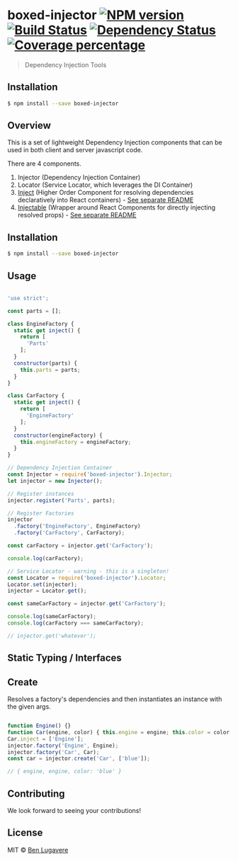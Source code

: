 # boxed-injector [![NPM version][npm-image]][npm-url] [![Build Status][travis-image]][travis-url] [![Dependency Status][daviddm-image]][daviddm-url] [![Coverage percentage][coveralls-image]][coveralls-url]
> Dependency Injection Tools

## Installation

```sh
$ npm install --save boxed-injector
```

## Overview

This is a set of lightweight Dependency Injection components that can be used in both client and server javascript code.

There are 4 components.

1. Injector (Dependency Injection Container)
2. Locator (Service Locator, which leverages the DI Container)
3. [Inject](lib/Inject/README.md) (Higher Order Component for resolving dependencies declaratively into React containers) - [See separate README](lib/Inject/README.md)
4. [Injectable](lib/Injectable/README.md) (Wrapper around React Components for directly injecting resolved props) - [See separate README](lib/Injectable/README.md)


## Installation 

```sh
$ npm install --save boxed-injector
```

## Usage

```js

'use strict';

const parts = [];

class EngineFactory {
  static get inject() {
    return [
      'Parts'
    ];
  }
  constructor(parts) {
    this.parts = parts;
  }
}

class CarFactory {
  static get inject() {
    return [
      'EngineFactory'
    ];
  }
  constructor(engineFactory) {
    this.engineFactory = engineFactory;
  }
}

// Dependency Injection Container
const Injector = require('boxed-injector').Injector;
let injector = new Injector();

// Register instances
injector.register('Parts', parts);

// Register Factories
injector
  .factory('EngineFactory', EngineFactory)
  .factory('CarFactory', CarFactory);

const carFactory = injector.get('CarFactory');

console.log(carFactory);

// Service Locator - warning - this is a singleton!
const Locator = require('boxed-injector').Locator;
Locator.set(injector);
injector = Locator.get();

const sameCarFactory = injector.get('CarFactory');

console.log(sameCarFactory);
console.log(carFactory === sameCarFactory);

// injector.get('whatever');

```

## Static Typing / Interfaces


## Create

Resolves a factory's dependencies and then instantiates an instance with the given args.

```js

function Engine() {}
function Car(engine, color) { this.engine = engine; this.color = color; }
Car.inject = ['Engine'];
injector.factory('Engine', Engine);
injector.factory('Car', Car);
const car = injector.create('Car', ['blue']);

// { engine, engine, color: 'blue' }

```


## Contributing
We look forward to seeing your contributions!

## License

MIT © [Ben Lugavere]()


[npm-image]: https://badge.fury.io/js/boxed-injector.svg
[npm-url]: https://npmjs.org/package/boxed-injector
[travis-image]: https://travis-ci.org/giddyinc/boxed-injector.svg?branch=master
[travis-url]: https://travis-ci.org/giddyinc/boxed-injector
[daviddm-image]: https://david-dm.org/giddyinc/boxed-injector.svg?theme=shields.io
[daviddm-url]: https://david-dm.org/giddyinc/boxed-injector
[coveralls-image]: https://coveralls.io/repos/giddyinc/boxed-injector/badge.svg
[coveralls-url]: https://coveralls.io/r/giddyinc/boxed-injector
